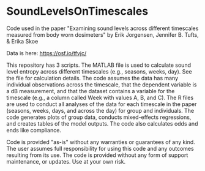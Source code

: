 # SoundLevelsOnTimescales
Code used in the paper "Examining sound levels across different timescales measured from body worn dosimeters" by Erik Jorgensen, Jennifer B. Tufts, &amp; Erika Skoe

Data is here: https://osf.io/tfvjc/

This repository has 3 scripts. The MATLAB file is used to calculate sound level entropy across different timescales (e.g., seasons, weeks, day). See the file for calculation details. The code assumes the data has many individual observations across the timescale, that the dependent variable is a dB measurement, and that the dataset contains a variable for the timescale (e.g., a column called Week with values A, B, and C). The R files are used to conduct all analyses of the data for each timescale in the paper (seasons, weeks, days, and across the day) for group and individuals. The code generates plots of group data, conducts mixed-effects regressions, and creates tables of the model outputs. The code also calculates odds and ends like compliance. 

Code is provided "as-is" without any warranties or guarantees of any kind. The user assumes full responsibility for using this code and any outcomes 
resulting from its use. The code is provided without any form of support maintenance, or updates. Use at your own risk.
